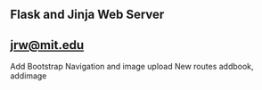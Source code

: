 ## Flask and Jinja Web Server

## jrw@mit.edu

Add Bootstrap Navigation and image upload
New routes addbook, addimage

